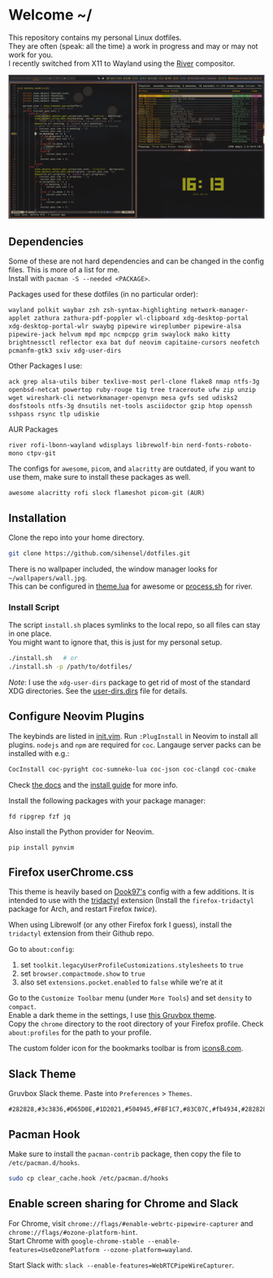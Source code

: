 # Welcome ~/

This repository contains my personal Linux dotfiles.<br>
They are often (speak: all the time) a work in progress and may or may not work for you.<br>
I recently switched from X11 to Wayland using the [River](https://github.com/riverwm/river) compositor.

![screenshot.png](screenshot.png)


## Dependencies

Some of these are not hard dependencies and can be changed in the config files. This is more of a list for me.<br>
Install with `pacman -S --needed <PACKAGE>`.

Packages used for these dotfiles (in no particular order):
```
wayland polkit waybar zsh zsh-syntax-highlighting network-manager-applet zathura zathura-pdf-poppler wl-clipboard xdg-desktop-portal xdg-desktop-portal-wlr swaybg pipewire wireplumber pipewire-alsa pipewire-jack helvum mpd mpc ncmpcpp grim swaylock mako kitty brightnessctl reflector exa bat duf neovim capitaine-cursors neofetch pcmanfm-gtk3 sxiv xdg-user-dirs
```

Other Packages I use:
```
ack grep alsa-utils biber texlive-most perl-clone flake8 nmap ntfs-3g openbsd-netcat powertop ruby-rouge tig tree traceroute ufw zip unzip wget wireshark-cli networkmanager-openvpn mesa gvfs sed udisks2 dosfstools ntfs-3g dnsutils net-tools asciidoctor gzip htop openssh sshpass rsync tlp udiskie
```

AUR Packages
```
river rofi-lbonn-wayland wdisplays librewolf-bin nerd-fonts-roboto-mono ctpv-git
```

The configs for `awesome`, `picom`, and `alacritty` are outdated, if you want to use them, make sure to install these packages as well.
```
awesome alacritty rofi slock flameshot picom-git (AUR)
```


## Installation

Clone the repo into your home directory.

```sh
git clone https://github.com/sihensel/dotfiles.git
```

There is no wallpaper included, the window manager looks for `~/wallpapers/wall.jpg`.<br>
This can be configured in [theme.lua](awesome/themes/groovebox/theme.lua#L42) for awesome or [process.sh](river/process.sh#44) for river.

### Install Script

The script `install.sh` places symlinks to the local repo, so all files can stay in one place.<br>
You might want to ignore that, this is just for my personal setup.

```sh
./install.sh   # or
./install.sh -p /path/to/dotfiles/
```

*Note*: I use the `xdg-user-dirs` package to get rid of most of the standard XDG directories. See the [user-dirs.dirs](./user-dirs.dirs) file for details.


## Configure Neovim Plugins

The keybinds are listed in [init.vim](nvim/init.vim).
Run `:PlugInstall` in Neovim to install all plugins. `nodejs` and `npm` are required for `coc`. Langauge server packs can be installed with e.g.:

```sh
CocInstall coc-pyright coc-sumneko-lua coc-json coc-clangd coc-cmake
```
Check [the docs](https://github.com/neoclide/coc.nvim/wiki/Using-coc-extensions) and the [install guide](https://github.com/neoclide/coc.nvim/wiki/Install-coc.nvim) for more info.

Install the following packages with your package manager:
```
fd ripgrep fzf jq
```

Also install the Python provider for Neovim.
```
pip install pynvim
```


## Firefox userChrome.css

This theme is heavily based on [Dook97's](https://github.com/Dook97/firefox-qutebrowser-userchrome) config with a few additions.
It is intended to use with the [tridactyl](https://github.com/tridactyl/tridactyl) extension (Install the `firefox-tridactyl` package for Arch, and restart Firefox _twice_).

When using Librewolf (or any other Firefox fork I guess), install the `tridactyl` extension from their Github repo.

Go to `about:config`:
1. set `toolkit.legacyUserProfileCustomizations.stylesheets` to `true`
2. set `browser.compactmode.show` to `true`
3. also set `extensions.pocket.enabled` to `false` while we're at it

Go to the `Customize Toolbar` menu (under `More Tools`) and set `density` to `compact`.<br>
Enable a dark theme in the settings, I use [this Gruvbox theme](https://addons.mozilla.org/en-US/firefox/addon/gruvbox-dark-theme/).<br>
Copy the `chrome` directory to the root directory of your Firefox profile. Check `about:profiles` for the path to your profile.

The custom folder icon for the bookmarks toolbar is from [icons8.com](https://icons8.com/icon/12160/folder).


## Slack Theme

Gruvbox Slack theme. Paste into `Preferences` > `Themes`.
```
#282828,#3c3836,#D65D0E,#1D2021,#504945,#FBF1C7,#83C07C,#fb4934,#282828,#FBF1C7
```


## Pacman Hook

Make sure to install the `pacman-contrib` package, then copy the file to `/etc/pacman.d/hooks`.

```sh
sudo cp clear_cache.hook /etc/pacman.d/hooks
```


## Enable screen sharing for Chrome and Slack

For Chrome, visit `chrome://flags/#enable-webrtc-pipewire-capturer` and `chrome://flags/#ozone-platform-hint`.<br>
Start Chrome with `google-chrome-stable --enable-features=UseOzonePlatform --ozone-platform=wayland`.

Start Slack with: `slack --enable-features=WebRTCPipeWireCapturer`.
